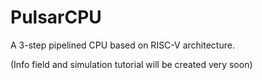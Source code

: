 # PulsarCPU

A 3-step pipelined CPU based on RISC-V architecture.

(Info field and simulation tutorial will be created very soon)

